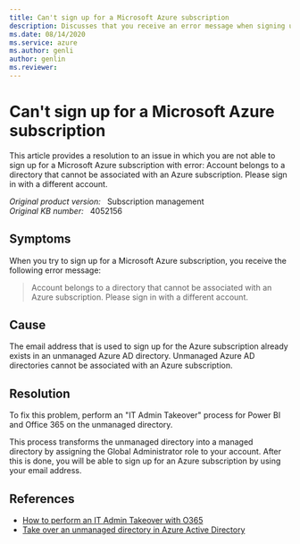 ```yaml
---
title: Can't sign up for a Microsoft Azure subscription
description: Discusses that you receive an error message when signing up for a Microsoft Azure subscription.
ms.date: 08/14/2020
ms.service: azure
ms.author: genli
author: genlin
ms.reviewer: 
---
```

# Can't sign up for a Microsoft Azure subscription

This article provides a resolution to an issue in which you are not able to sign up for a Microsoft Azure subscription with error: Account belongs to a directory that cannot be associated with an Azure subscription. Please sign in with a different account.

_Original product version:_ &nbsp; Subscription management  
_Original KB number:_ &nbsp; 4052156

## Symptoms

When you try to sign up for a Microsoft Azure subscription, you receive the following error message:

> Account belongs to a directory that cannot be associated with an Azure subscription. Please sign in with a different account.

## Cause

The email address that is used to sign up for the Azure subscription already exists in an unmanaged Azure AD directory. Unmanaged Azure AD directories cannot be associated with an Azure subscription.

## Resolution

To fix this problem, perform an "IT Admin Takeover" process for Power BI and Office 365 on the unmanaged directory.

This process transforms the unmanaged directory into a managed directory by assigning the Global Administrator role to your account. After this is done, you will be able to sign up for an Azure subscription by using your email address.

## References

- [How to perform an IT Admin Takeover with O365](https://powerbi.microsoft.com/blog/how-to-perform-an-it-admin-takeover-with-o365/) 
- [Take over an unmanaged directory in Azure Active Directory](/azure/active-directory/domains-admin-takeover)
